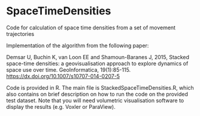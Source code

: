 # SpaceTimeDensities
Code for calculation of space time densities from a set of movement trajectories

Implementation of the algorithm from the following paper:

Demsar U, Buchin K, van Loon EE and Shamoun-Baranes J, 2015, Stacked space-time densities: a geovisualisation approach to explore 
dynamics of space use over time. GeoInformatica, 19(1):85-115.
https://dx.doi.org/10.1007/s10707-014-0207-5

Code is provided in R. The main file is StackedSpaceTimeDensities.R, which also contains on brief description on how to run the code on the provided test dataset. Note that you will need volumetric visualisation software to display the results (e.g. Voxler or ParaView).
